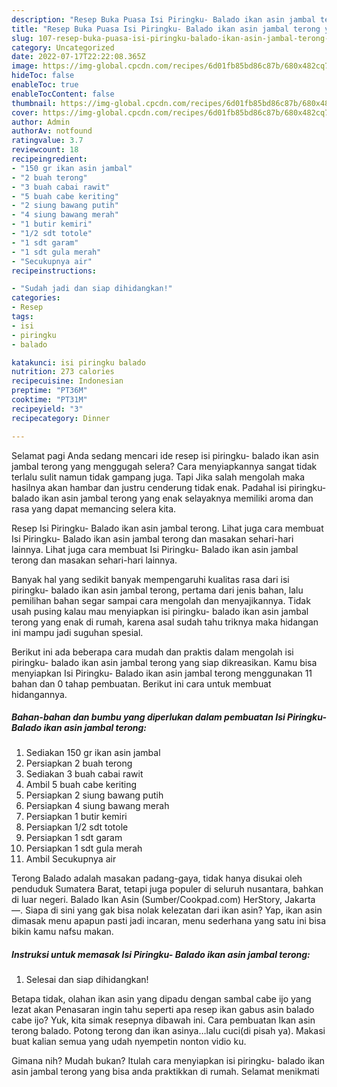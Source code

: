 ```yaml
---
description: "Resep Buka Puasa Isi Piringku- Balado ikan asin jambal terong yang Lezat Sekali"
title: "Resep Buka Puasa Isi Piringku- Balado ikan asin jambal terong yang Lezat Sekali"
slug: 107-resep-buka-puasa-isi-piringku-balado-ikan-asin-jambal-terong-yang-lezat-sekali
category: Uncategorized
date: 2022-07-17T22:22:08.365Z
image: https://img-global.cpcdn.com/recipes/6d01fb85bd86c87b/680x482cq70/isi-piringku-balado-ikan-asin-jambal-terong-foto-resep-utama.jpg
hideToc: false
enableToc: true
enableTocContent: false
thumbnail: https://img-global.cpcdn.com/recipes/6d01fb85bd86c87b/680x482cq70/isi-piringku-balado-ikan-asin-jambal-terong-foto-resep-utama.jpg
cover: https://img-global.cpcdn.com/recipes/6d01fb85bd86c87b/680x482cq70/isi-piringku-balado-ikan-asin-jambal-terong-foto-resep-utama.jpg
author: Admin
authorAv: notfound
ratingvalue: 3.7
reviewcount: 18
recipeingredient:
- "150 gr ikan asin jambal"
- "2 buah terong"
- "3 buah cabai rawit"
- "5 buah cabe keriting"
- "2 siung bawang putih"
- "4 siung bawang merah"
- "1 butir kemiri"
- "1/2 sdt totole"
- "1 sdt garam"
- "1 sdt gula merah"
- "Secukupnya air"
recipeinstructions:

- "Sudah jadi dan siap dihidangkan!"
categories:
- Resep
tags:
- isi
- piringku
- balado

katakunci: isi piringku balado 
nutrition: 273 calories
recipecuisine: Indonesian
preptime: "PT36M"
cooktime: "PT31M"
recipeyield: "3"
recipecategory: Dinner

---
```



Selamat pagi Anda sedang mencari ide resep isi piringku- balado ikan asin jambal terong yang menggugah selera? Cara menyiapkannya sangat tidak terlalu sulit namun tidak gampang juga. Tapi Jika salah mengolah maka hasilnya akan hambar dan justru cenderung tidak enak. Padahal isi piringku- balado ikan asin jambal terong yang enak selayaknya memiliki aroma dan rasa yang dapat memancing selera kita.


Resep Isi Piringku- Balado ikan asin jambal terong. Lihat juga cara membuat Isi Piringku- Balado ikan asin jambal terong dan masakan sehari-hari lainnya. Lihat juga cara membuat Isi Piringku- Balado ikan asin jambal terong dan masakan sehari-hari lainnya.

Banyak hal yang sedikit banyak mempengaruhi kualitas rasa dari isi piringku- balado ikan asin jambal terong, pertama dari jenis bahan, lalu pemilihan bahan segar sampai cara mengolah dan menyajikannya. Tidak usah pusing kalau mau menyiapkan isi piringku- balado ikan asin jambal terong yang enak di rumah, karena asal sudah tahu triknya maka hidangan ini mampu jadi suguhan spesial.


Berikut ini ada beberapa cara mudah dan praktis dalam mengolah isi piringku- balado ikan asin jambal terong yang siap dikreasikan. Kamu bisa menyiapkan Isi Piringku- Balado ikan asin jambal terong menggunakan 11 bahan dan 0 tahap pembuatan. Berikut ini cara untuk membuat hidangannya.

<!--inarticleads1-->

##### Bahan-bahan dan bumbu yang diperlukan dalam pembuatan Isi Piringku- Balado ikan asin jambal terong:

1. Sediakan 150 gr ikan asin jambal
1. Persiapkan 2 buah terong
1. Sediakan 3 buah cabai rawit
1. Ambil 5 buah cabe keriting
1. Persiapkan 2 siung bawang putih
1. Persiapkan 4 siung bawang merah
1. Persiapkan 1 butir kemiri
1. Persiapkan 1/2 sdt totole
1. Persiapkan 1 sdt garam
1. Persiapkan 1 sdt gula merah
1. Ambil Secukupnya air


Terong Balado adalah masakan padang-gaya, tidak hanya disukai oleh penduduk Sumatera Barat, tetapi juga populer di seluruh nusantara, bahkan di luar negeri. Balado Ikan Asin (Sumber/Cookpad.com) HerStory, Jakarta —. Siapa di sini yang gak bisa nolak kelezatan dari ikan asin? Yap, ikan asin dimasak menu apapun pasti jadi incaran, menu sederhana yang satu ini bisa bikin kamu nafsu makan. 

<!--inarticleads2-->

##### Instruksi untuk memasak Isi Piringku- Balado ikan asin jambal terong:


1. Selesai dan siap dihidangkan!

Betapa tidak, olahan ikan asin yang dipadu dengan sambal cabe ijo yang lezat akan Penasaran ingin tahu seperti apa resep ikan gabus asin balado cabe ijo? Yuk, kita simak resepnya dibawah ini. Cara pembuatan Ikan asin terong balado. Potong terong dan ikan asinya…lalu cuci(di pisah ya). Makasi buat kalian semua yang udah nyempetin nonton vidio ku. 

Gimana nih? Mudah bukan? Itulah cara menyiapkan isi piringku- balado ikan asin jambal terong yang bisa anda praktikkan di rumah. Selamat menikmati

